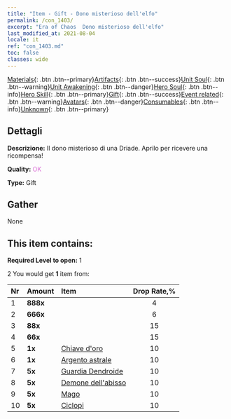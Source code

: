 ```yaml
---
title: "Item - Gift - Dono misterioso dell'elfo"
permalink: /con_1403/
excerpt: "Era of Chaos  Dono misterioso dell'elfo"
last_modified_at: 2021-08-04
locale: it
ref: "con_1403.md"
toc: false
classes: wide
---
```

 [Materials](/ItemsIT/){: .btn .btn--primary}[Artifacts](/ItemsIT/Artifacts/){: .btn .btn--success}[Unit Soul](/ItemsIT/UnitSoul/){: .btn .btn--warning}[Unit Awakening](/ItemsIT/UnitAwakening/){: .btn .btn--danger}[Hero Soul](/ItemsIT/HeroSoul/){: .btn .btn--info}[Hero Skill](/ItemsIT/HeroSkill/){: .btn .btn--primary}[Gift](/ItemsIT/Gift/){: .btn .btn--success}[Event related](/ItemsIT/Events/){: .btn .btn--warning}[Avatars](/ItemsIT/Avatars/){: .btn .btn--danger}[Consumables](/ItemsIT/Consumables/){: .btn .btn--info}[Unknown](/ItemsIT/Unknown/){: .btn .btn--primary}

## Dettagli
 **Descrizione:** Il dono misterioso di una Driade. Aprilo per ricevere una ricompensa!

 **Quality:** <span style="color: #DA70D6">OK</span>

 **Type:** Gift

## Gather

  None

## This item contains:

 **Required Level to open:** 1

 2 You would get **1** item  from:

  | Nr | Amount |     Item    | Drop Rate,% |
  |:---|:-------|:------------|:---------:|
  | 1 |  **888x** | <i class="fas fa-gem"/> | 4 | 
  | 2 |  **666x** | <i class="fas fa-gem"/> | 6 | 
  | 3 |  **88x** | <i class="fas fa-gem"/> | 15 | 
  | 4 |  **66x** | <i class="fas fa-gem"/> | 15 | 
  | 5 |  **1x** | [Chiave d'oro](/ItemsIT/con_783/) | 10 | 
  | 6 |  **1x** | [Argento astrale](/ItemsIT/con_969/) | 10 | 
  | 7 |  **5x** | [Guardia Dendroide](/ItemsIT/unt_203/) | 10 | 
  | 8 |  **5x** | [Demone dell'abisso](/ItemsIT/unt_230/) | 10 | 
  | 9 |  **5x** | [Mago](/ItemsIT/unt_238/) | 10 | 
  | 10 |  **5x** | [Ciclopi](/ItemsIT/unt_222/) | 10 | 

